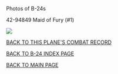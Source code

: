 
Photos of B-24s






 




42-94849 Maid of Fury (#1)  

![](42-94849.jpg)  
  

[BACK TO THIS PLANE'S COMBAT RECORD](../b24s/42-94849.md)  

[BACK TO B-24 INDEX PAGE](../000b24s.md)  

[BACK TO MAIN PAGE](../index.md)


